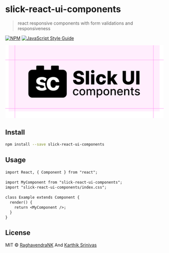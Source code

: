 # slick-react-ui-components

> react responsive components with form validations and responsiveness

[![NPM](https://img.shields.io/npm/v/slick-react-ui-components.svg)](https://www.npmjs.com/package/slick-react-ui-components) [![JavaScript Style Guide](https://img.shields.io/badge/code_style-standard-brightgreen.svg)](https://standardjs.com)

![alt tag](https://github.com/RaghavendraNK/slick-react-ui-components/blob/main/slick-react-ui-components/LogoTitle~bSeopQPk.svg)

## Install

```bash
npm install --save slick-react-ui-components
```

## Usage

```tsx
import React, { Component } from "react";

import MyComponent from "slick-react-ui-components";
import "slick-react-ui-components/index.css";

class Example extends Component {
  render() {
    return <MyComponent />;
  }
}
```

## License

MIT © [RaghavendraNK](https://github.com/RaghavendraNK) And [Karthik Srinivas](https://github.com/orgs/KR-Inc/people/aathis)
